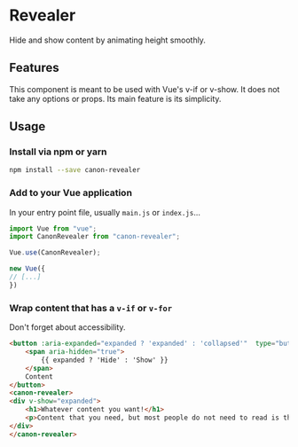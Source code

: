 # Revealer

Hide and show content by animating height smoothly.

## Features

This component is meant to be used with Vue's v-if or v-show.  It does not take any options or props. Its main feature is its simplicity.

## Usage

### Install via npm or yarn

```bash
npm install --save canon-revealer
```

### Add to your Vue application

In your entry point file, usually `main.js` or `index.js`...

```js
import Vue from "vue";
import CanonRevealer from "canon-revealer";

Vue.use(CanonRevealer);

new Vue({
// [...]
})
```

### Wrap content that has a `v-if` or `v-for`

Don't forget about accessibility.

```html
<button :aria-expanded="expanded ? 'expanded' : 'collapsed'"  type="button" @click="expanded = !expanded">
    <span aria-hidden="true">
        {{ expanded ? 'Hide' : 'Show' }}
    </span>
    Content
</button>
<canon-revealer>
<div v-show="expanded">
    <h1>Whatever content you want!</h1>
    <p>Content that you need, but most people do not need to read is the most common legit reason you should hide content in this way. Think hard before hiding content. Does it need to be there at all? Are you hiding it because of "screen real estate" even thought HTML can be infinitely long? These are not good reasons.</p>
</div>
</canon-revealer>
```
